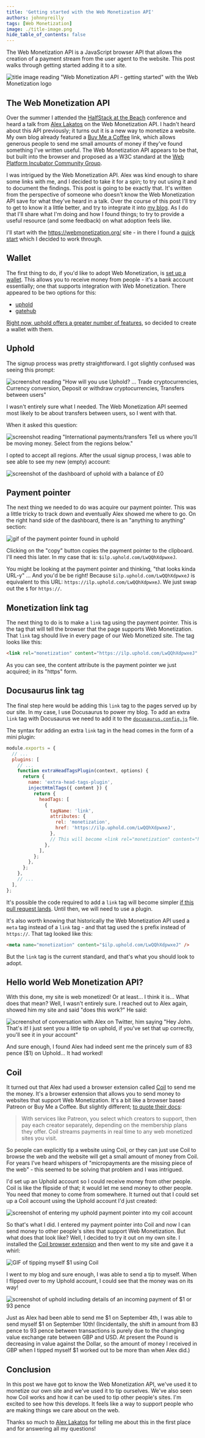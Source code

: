 ```yaml
---
title: 'Getting started with the Web Monetization API'
authors: johnnyreilly
tags: [Web Monetization]
image: ./title-image.png
hide_table_of_contents: false
---
```


The Web Monetization API is a JavaScript browser API that allows the creation of a payment stream from the user agent to the website. This post walks through getting started adding it to a site.

![title image reading "Web Monetization API - getting started" with the Web Monetization logo](title-image.png)

## The Web Monetization API

Over the summer I attended the [HalfStack at the Beach](https://halfstackconf.com/newquay/) conference and heard a talk from [Alex Lakatos](https://twitter.com/avolakatos) on the Web Monetization API. I hadn't heard about this API previously; it turns out it is a new way to monetize a website. My own blog already featured a [Buy Me a Coffee](https://www.buymeacoffee.com/qUBm0Wh) link, which allows generous people to send me small amounts of money if they've found something I've written useful. The Web Monetization API appears to be that, but built into the browser and proposed as a W3C standard at the [Web Platform Incubator Community Group](https://discourse.wicg.io/t/proposal-web-monetization-a-new-revenue-model-for-the-web/3785).

I was intrigued by the Web Monetization API. Alex was kind enough to share some links with me, and I decided to take it for a spin; to try out using it and to document the findings. This post is going to be exactly that. It's written from the perspective of someone who doesn't know the Web Monetization API save for what they've heard in a talk. Over the course of this post I'll try to get to know it a little better, and try to integrate it into [my blog](https://blog.johnnyreilly.com). As I do that I'll share what I'm doing and how I found things; to try to provide a useful resource (and some feedback) on what adoption feels like.

I'll start with the https://webmonetization.org/ site - in there I found a [quick start](https://webmonetization.org/docs/getting-started) which I decided to work through.

## Wallet

The first thing to do, if you'd like to adopt Web Monetization, is [set up a wallet](https://webmonetization.org/docs/getting-started#1-set-up-a-web-monetized-wallet). This allows you to receive money from people - it's a bank account essentially; one that supports integration with Web Monetization. There appeared to be two options for this:

- [uphold](https://wallet.uphold.com/)
- [gatehub](https://gatehub.net/)

[Right now, uphold offers a greater number of features](https://webmonetization.org/docs/ilp-wallets/#digital-wallets), so decided to create a wallet with them.

## Uphold

The signup process was pretty straightforward. I got slightly confused was seeing this prompt:

![screenshot reading "How will you use Uphold? ... Trade cryptocurrencies, Currency conversion, Deposit or withdraw cryptocurrencies, Transfers between users"](./screenshot-uphold-purpose.png)

I wasn't entirely sure what I needed. The Web Monetization API seemed most likely to be about transfers between users, so I went with that.

When it asked this question:

![screenshot reading "International payments/transfers Tell us where you'll be moving money. Select from the regions below."](./screenshot-uphold-transfers.png)

I opted to accept all regions. After the usual signup process, I was able to see able to see my new (empty) account:

![screenshot of the dashboard of uphold with a balance of £0](./screenshot-uphold-dashboard.png)

## Payment pointer

The next thing we needed to do was acquire our payment pointer. This was a little tricky to track down and eventually Alex showed me where to go. On the right hand side of the dashboard, there is an "anything to anything" section:

![gif of the payment pointer found in uphold](./payment-pointer.gif)

Clicking on the "copy" button copies the payment pointer to the clipboard. I'll need this later. In my case that is: `$ilp.uphold.com/LwQQhXdpwxeJ`.

You might be looking at the payment pointer and thinking, "that looks kinda URL-y" ... And you'd be be right! Because `$ilp.uphold.com/LwQQhXdpwxeJ` is equivalent to this URL: `https://ilp.uphold.com/LwQQhXdpwxeJ`. We just swap out the `$` for `https://`.

## Monetization link tag

The next thing to do is to make a `link` tag using the payment pointer. This is the tag that will tell the browser that the page supports Web Monetization. That `link` tag should live in every page of our Web Monetized site. The tag looks like this:

```html
<link rel="monetization" content="https://ilp.uphold.com/LwQQhXdpwxeJ" />
```

As you can see, the content attribute is the payment pointer we just acquired; in its "https" form.

## Docusaurus link tag

The final step here would be adding this `link` tag to the pages served up by our site. In my case, I use Docusaurus to power my blog. To add an extra `link` tag with Docusaurus we need to add it to the [`docusaurus.config.js`](https://docusaurus.io/docs/next/seo#global-metadata) file.

The syntax for adding an extra `link` tag in the head comes in the form of a mini plugin:

```js
module.exports = {
  // ...
  plugins: [
    // ...
    function extraHeadTagsPlugin(context, options) {
      return {
        name: 'extra-head-tags-plugin',
        injectHtmlTags({ content }) {
          return {
            headTags: [
              {
                tagName: 'link',
                attributes: {
                  rel: 'monetization',
                  href: 'https://ilp.uphold.com/LwQQhXdpwxeJ',
                },
                // This will become <link rel="monetization" content="https://ilp.uphold.com/LwQQhXdpwxeJ" /> in the generated HTML
              },
            ],
          };
        },
      };
    },
    // ...
  ],
};
```

It's possible the code required to add a `link` tag will become simpler [if this pull request lands](https://github.com/facebook/docusaurus/pull/8077). Until then, we will need to use a plugin.

It's also worth knowing that historically the Web Monetization API used a `meta` tag instead of a `link` tag - and that tag used the `$` prefix instead of `https://`. That tag looked like this:

```html
<meta name="monetization" content="$ilp.uphold.com/LwQQhXdpwxeJ" />
```

But the `link` tag is the current standard, and that's what you should look to adopt.

## Hello world Web Monetization API?

With this done, my site is web monetized! Or at least... I think it is... What does that mean? Well, I wasn't entirely sure. I reached out to Alex again, showed him my site and said "does this work?" He said:

![screenshot of conversation with Alex on Twitter, him saying "Hey John. That's it! I just sent you a little tip on uphold, if you've set that up correctly, you'll see it in your account"](screenshot-am-i-doing-it-right-alex.png)

And sure enough, I found Alex had indeed sent me the princely sum of 83 pence ($1) on Uphold... It had worked!

## Coil

It turned out that Alex had used a browser extension called [Coil](https://coil.com/) to send me the money. It's a browser extension that allows you to send money to websites that support Web Monetization. It's a bit like a browser based Patreon or Buy Me a Coffee. But slightly different; [to quote their docs](https://help.coil.com/docs/general-info/intro-to-coil/index.html#how-is-coil-different-from-other-membership-services-like-patreon-and-flattr):

> With services like Patreon, you select which creators to support, then pay each creator separately, depending on the membership plans they offer. Coil streams payments in real time to any web monetized sites you visit.

So people can explicitly tip a website using Coil, or they can just use Coil to browse the web and the website will get a small amount of money from Coil. For years I've heard whispers of "micropayments are the missing piece of the web" - this seemed to be solving that problem and I was intrigued.

I'd set up an Uphold account so I could receive money from other people. Coil is like the flipside of that; it would let me send money to other people. You need that money to come from somewhere. It turned out that I could set up a Coil account using the Uphold account I'd just created:

![screenshot of entering my uphold payment pointer into my coil account](screenshot-setting-up-coil.png)

So that's what I did. I entered my payment pointer into Coil and now I can send money to other people's sites that support Web Monetization. But what does that look like? Well, I decided to try it out on my own site. I installed the [Coil browser extension](https://coil.com/) and then went to my site and gave it a whirl:

![GIF of tipping myself $1 using Coil](tipping-with-coil.gif)

I went to my blog and sure enough, I was able to send a tip to myself. When I flipped over to my Uphold account, I could see that the money was on its way!

![screenshot of uphold including details of an incoming payment of $1 or 93 pence](screenshot-uphold-incoming-tip.png)

Just as Alex had been able to send me $1 on September 4th, I was able to send myself $1 on September 10th! (Incidentally, the shift in amount from 83 pence to 93 pence between transactions is purely due to the changing value exchange rate between GBP and USD. At present the Pound is decreasing in value against the Dollar, so the amount of money I received in GBP when I tipped myself $1 worked out to be more than when Alex did.)

## Conclusion

In this post we have got to know the Web Monetization API, we've used it to monetize our own site and we've used it to tip ourselves. We've also seen how Coil works and how it can be used to tip other people's sites. I'm excited to see how this develops. It feels like a way to support people who are making things we care about on the web.

Thanks so much to [Alex Lakatos](https://twitter.com/avolakatos) for telling me about this in the first place and for answering all my questions!

